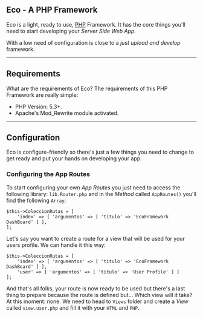 ## Eco - A PHP Framework

Eco is a light, ready to use, [PHP](https://php.net) Framework. It has the core things you'll need to start developing your *Server Side Web App*.

With a low need of configuration is close to a *just upload and develop* framework.

***

## Requirements

What are the requirements of Eco? The requirements of this PHP Framework are really simple:

* PHP Versión: 5.3+.
* Apache's Mod_Rewrite module activated.

***

## Configuration

Eco is configure-friendly so there's just a few things you need to change to get ready and put your hands on developing your app.

### Configuring the App Routes

To start configuring your own *App Routes* you just need to access the following library: `lib.Router.php` and in the *Method* called `AppRoutes()` you'll find the following `Array`:

    $this->ColeccionRutas = [
        'index' => [ 'argumentos' => [ 'titulo' => 'EcoFramework DashBoard' ] ],
    ];

Let's say you want to create a route for a view that will be used for your users profile. We can handle it this way:

    $this->ColeccionRutas = [
        'index' => [ 'argumentos' => [ 'titulo' => 'EcoFramework DashBoard' ] ],
        'user' => [ 'argumentos' => [ 'titulo' => 'User Profile' ] ]
    ];

And that's all folks, your route is now ready to be used but there's a last thing to prepare because the route is defined but... Which view will it take? At this moment: none. We need to head to `Views` folder and create a *View* called `view.user.php` and fill it with your `HTML` and `PHP`.

